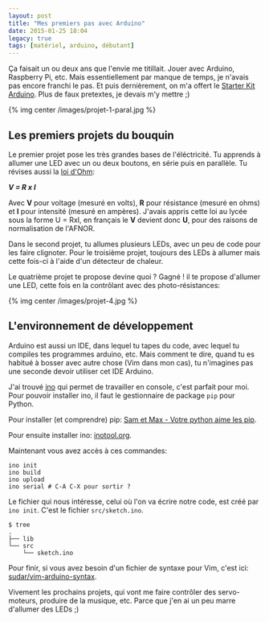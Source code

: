 ```yaml
---
layout: post
title: "Mes premiers pas avec Arduino"
date: 2015-01-25 18:04
legacy: true
tags: [matériel, arduino, débutant]
---
```




Ça faisait un ou deux ans que l'envie me titillait. Jouer avec Arduino,
Raspberry Pi, etc. Mais essentiellement par manque de temps, je n'avais pas
encore franchi le pas. Et puis dernièrement, on m'a offert le
[Starter Kit Arduino](http://arduino.cc/en/Main/ArduinoStarterKit). Plus de faux pretextes, je devais m'y mettre ;)

{% img center /images/projet-1-paral.jpg %}

<!-- more -->

## Les premiers projets du bouquin

Le premier projet pose les très grandes bases de l'éléctricité. Tu apprends
à allumer une LED avec un ou deux boutons, en série puis en parallèle.
Tu révises aussi la [loi d'Ohm](http://fr.wikipedia.org/wiki/Loi_d%27Ohm):

**_V = R x I_**

Avec **V** pour voltage (mesuré en volts), **R** pour résistance (mesuré en ohms)
et **I** pour intensité (mesuré en ampères). J'avais appris cette loi au lycée
sous la forme U = RxI,
en français le **V** devient donc **U**, pour des raisons de normalisation de
l'AFNOR.

Dans le second projet, tu allumes plusieurs LEDs, avec un peu de code pour les
faire clignoter. Pour le troisième projet, toujours des LEDs à allumer mais
cette fois-ci à l'aide d'un détecteur de chaleur.

Le quatrième projet te propose devine quoi ? Gagné ! il te propose d'allumer
une LED, cette fois en la contrôlant avec des photo-résistances:

{% img center /images/projet-4.jpg %}

## L'environnement de développement

Arduino est aussi un IDE, dans lequel tu tapes du code, avec lequel tu compiles
tes programmes arduino, etc. Mais comment te dire, quand tu es habitué à bosser
avec autre chose (Vim dans mon cas), tu n'imagines pas une seconde devoir
utiliser cet IDE Arduino.

J'ai trouvé [ino](http://inotool.org) qui permet de travailler en console, c'est parfait pour moi.
Pour pouvoir installer ino, il faut le gestionnaire de package `pip` pour
Python.

Pour installer (et comprendre) pip:
[Sam et Max - Votre python aime les pip](http://sametmax.com/votre-python-aime-les-pip/).

Pour ensuite installer ino: [inotool.org](http://inotool.org/).

Maintenant vous avez accès à ces commandes:

    ino init
    ino build
    ino upload
    ino serial # C-A C-X pour sortir ?

Le fichier qui nous intéresse, celui où l'on va écrire notre code, est créé
par `ino init`. C'est le fichier `src/sketch.ino`.

    $ tree
    .
    ├── lib
    └── src
        └── sketch.ino

Pour finir, si vous avez besoin d'un fichier de syntaxe pour Vim, c'est ici:
[sudar/vim-arduino-syntax](https://github.com/sudar/vim-arduino-syntax).

Vivement les prochains projets, qui vont me faire contrôler des servo-moteurs,
produire de la musique, etc. Parce que j'en ai un peu marre d'allumer des
LEDs ;)



